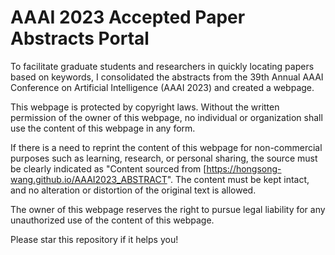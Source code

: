 # AAAI 2023 Accepted Paper Abstracts Portal
To facilitate graduate students and researchers in quickly locating papers based on keywords, I consolidated the abstracts from the 39th Annual AAAI Conference on Artificial Intelligence (AAAI 2023) and created a webpage.

This webpage is protected by copyright laws. Without the written permission of the owner of this webpage, no individual or organization shall use the content of this webpage in any form. 

If there is a need to reprint the content of this webpage for non-commercial purposes such as learning, research, or personal sharing, the source must be clearly indicated as "Content sourced from [https://hongsong-wang.github.io/AAAI2023_ABSTRACT". The content must be kept intact, and no alteration or distortion of the original text is allowed. 

The owner of this webpage reserves the right to pursue legal liability for any unauthorized use of the content of this webpage.

Please star this repository if it helps you!
